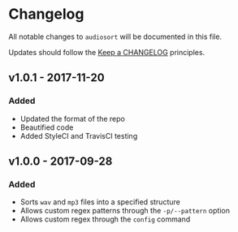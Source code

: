 # Changelog

All notable changes to `audiosort` will be documented in this file.

Updates should follow the [Keep a CHANGELOG](http://keepachangelog.com/) principles.

## v1.0.1 - 2017-11-20

### Added
- Updated the format of the repo
- Beautified code
- Added StyleCI and TravisCI testing

## v1.0.0 - 2017-09-28

### Added
- Sorts `wav` and `mp3` files into a specified structure
- Allows custom regex patterns through the `-p/--pattern` option
- Allows custom regex through the `config` command
